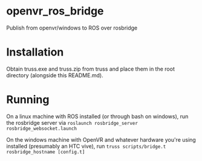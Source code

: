 # openvr_ros_bridge
Publish from openvr/windows to ROS over rosbridge

# Installation

Obtain truss.exe and truss.zip from truss and place them in the root directory
(alongside this README.md).

# Running

On a linux machine with ROS installed (or through bash on windows), run the
rosbridge server via
`roslaunch rosbridge_server rosbridge_websocket.launch`

On the windows machine with OpenVR and whatever hardware you're using installed
(presumably an HTC vive), run
`truss scripts/bridge.t rosbridge_hostname [config.t]`

